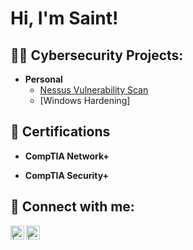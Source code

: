 <h1>Hi, I'm Saint! </h1>

<h2>👨‍💻 Cybersecurity Projects:</h2>

- <b>Personal</b>
  - [Nessus Vulnerability Scan](https://github.com/Stdelarosa/NessusVulnerabilityScan)
  - [Windows Hardening]
<h2>📜 Certifications</h2>

- <b>CompTIA Network+</b>

- <b>CompTIA Security+</b>

<h2> 🤳 Connect with me:</h2>

[<img align="left" alt=" | LinkedIn" width="22px" src="https://cdn.jsdelivr.net/npm/simple-icons@v3/icons/linkedin.svg" />][linkedin]
[<img align="left" alt=" | Instagram" width="22px" src="https://www.iconsdb.com/icons/preview/black/fish-2-xxl.png" />][fishbowl]

[linkedin]: https://www.linkedin.com/in/saint/
[fishbowl]: https://www.fishbowlapp.com/fb/saint
